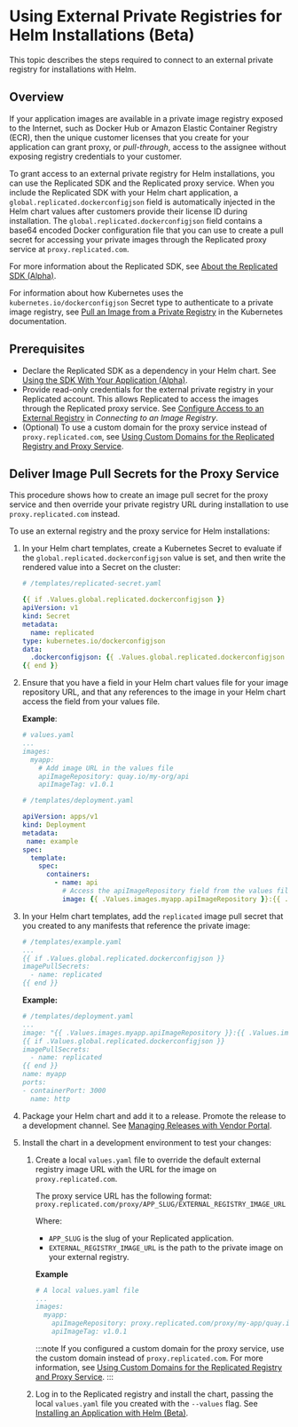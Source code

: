 # Using External Private Registries for Helm Installations (Beta)

This topic describes the steps required to connect to an external private registry for installations with Helm.

## Overview

If your application images are available in a private image registry exposed to the Internet, such as Docker Hub or Amazon Elastic Container Registry (ECR), then the unique customer licenses that you create for your application can grant proxy, or _pull-through_, access to the assignee without exposing registry credentials to your customer.

To grant access to an external private registry for Helm installations, you can use the Replicated SDK and the Replicated proxy service. When you include the Replicated SDK with your Helm chart application, a `global.replicated.dockerconfigjson` field is automatically injected in the Helm chart values after customers provide their license ID during installation. The `global.replicated.dockerconfigjson` field contains a base64 encoded Docker configuration file that you can use to create a pull secret for accessing your private images through the Replicated proxy service at `proxy.replicated.com`.

For more information about the Replicated SDK, see [About the Replicated SDK (Alpha)](replicated-sdk-overview).

For information about how Kubernetes uses the `kubernetes.io/dockerconfigjson` Secret type to authenticate to a private image registry, see [Pull an Image from a Private Registry](https://kubernetes.io/docs/tasks/configure-pod-container/pull-image-private-registry/) in the Kubernetes documentation.

## Prerequisites

* Declare the Replicated SDK as a dependency in your Helm chart. See [Using the SDK With Your Application (Alpha)](replicated-sdk-using).
* Provide read-only credentials for the external private registry in your Replicated account. This allows Replicated to access the images through the Replicated proxy service. See [Configure Access to an External Registry](packaging-private-images#configure-access-to-an-external-registry) in _Connecting to an Image Registry_.
* (Optional) To use a custom domain for the proxy service instead of `proxy.replicated.com`, see [Using Custom Domains for the Replicated Registry and Proxy Service](custom-domains).
## Deliver Image Pull Secrets for the Proxy Service

This procedure shows how to create an image pull secret for the proxy service and then override your private registry URL during installation to use `proxy.replicated.com` instead.

To use an external registry and the proxy service for Helm installations:

1. In your Helm chart templates, create a Kubernetes Secret to evaluate if the `global.replicated.dockerconfigjson` value is set, and then write the rendered value into a Secret on the cluster:

   ```yaml
   # /templates/replicated-secret.yaml

   {{ if .Values.global.replicated.dockerconfigjson }}
   apiVersion: v1
   kind: Secret
   metadata:
     name: replicated
   type: kubernetes.io/dockerconfigjson
   data:
     .dockerconfigjson: {{ .Values.global.replicated.dockerconfigjson }}
   {{ end }}
   ```

1. Ensure that you have a field in your Helm chart values file for your image repository URL, and that any references to the image in your Helm chart access the field from your values file.  

   **Example**:

   ```yaml
   # values.yaml
   ...
   images:
     myapp:
       # Add image URL in the values file
       apiImageRepository: quay.io/my-org/api
       apiImageTag: v1.0.1
   ```
   ```yaml
   # /templates/deployment.yaml

   apiVersion: apps/v1
   kind: Deployment
   metadata:
    name: example
   spec:
     template:
       spec:
         containers:
           - name: api
             # Access the apiImageRepository field from the values file
             image: {{ .Values.images.myapp.apiImageRepository }}:{{ .Values.images.myapp.apiImageTag }}
   ```

1. In your Helm chart templates, add the `replicated` image pull secret that you created to any manifests that reference the private image:

   ```yaml
   # /templates/example.yaml
   ...
   {{ if .Values.global.replicated.dockerconfigjson }}
   imagePullSecrets:
     - name: replicated
   {{ end }}
   ```

   **Example:**

    ```yaml
    # /templates/deployment.yaml
    ...
    image: "{{ .Values.images.myapp.apiImageRepository }}:{{ .Values.images.myapp.apiImageTag }}"
    {{ if .Values.global.replicated.dockerconfigjson }}
    imagePullSecrets:
      - name: replicated
    {{ end }}
    name: myapp
    ports:
    - containerPort: 3000
      name: http
    ```

1. Package your Helm chart and add it to a release. Promote the release to a development channel. See [Managing Releases with Vendor Portal](releases-creating-releases).

1. Install the chart in a development environment to test your changes:

   1. Create a local `values.yaml` file to override the default external registry image URL with the URL for the image on `proxy.replicated.com`.
   
      The proxy service URL has the following format: `proxy.replicated.com/proxy/APP_SLUG/EXTERNAL_REGISTRY_IMAGE_URL`
      
      Where:
      * `APP_SLUG` is the slug of your Replicated application.
      * `EXTERNAL_REGISTRY_IMAGE_URL` is the path to the private image on your external registry.

      **Example**
      ```yaml
      # A local values.yaml file
      ...
      images:
        myapp:
          apiImageRepository: proxy.replicated.com/proxy/my-app/quay.io/my-org/api
          apiImageTag: v1.0.1

      ```

      :::note
      If you configured a custom domain for the proxy service, use the custom domain instead of `proxy.replicated.com`. For more information, see [Using Custom Domains for the Replicated Registry and Proxy Service](custom-domains).
      :::
   
   1. Log in to the Replicated registry and install the chart, passing the local `values.yaml` file you created with the `--values` flag. See [Installing an Application with Helm (Beta)](install-with-helm).


    
